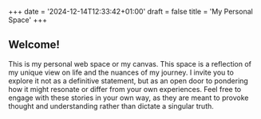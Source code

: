+++
date = '2024-12-14T12:33:42+01:00'
draft = false
title = 'My Personal Space'
+++

## Welcome!

This is my personal web space or my canvas. 
This space is a reflection of my unique view on life and the nuances of my journey. 
I invite you to explore it not as a definitive statement, but as an open door to pondering how it might resonate or differ from your own experiences. Feel free to engage with these stories in your own way, as they are meant to provoke thought and understanding rather than dictate a singular truth.
